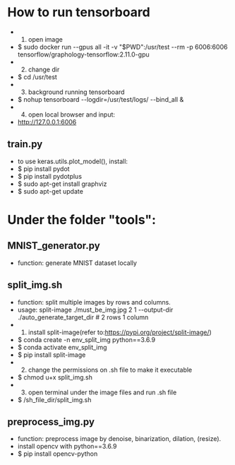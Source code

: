 # How to run tensorboard
- 1. open image
- $ sudo docker run --gpus all -it -v "$PWD":/usr/test --rm -p 6006:6006 tensorflow/graphology-tensorflow:2.11.0-gpu
- 2. change dir
- $ cd /usr/test
- 3. background running tensorboard
- $ nohup tensorboard --logdir=/usr/test/logs/ --bind_all &
- 4. open local browser and input:
- http://127.0.0.1:6006

## train.py
- to use keras.utils.plot_model(), install:
- $ pip install pydot
- $ pip install pydotplus
- $ sudo apt-get install graphviz
- $ sudo apt-get update

# Under the folder "tools":
## MNIST_generator.py
- function: generate MNIST dataset locally

## split_img.sh
- function: split multiple images by rows and columns.
- usage: split-image ./must_be_img.jpg 2 1 --output-dir ./auto_generate_target_dir  # 2 rows 1 column
- 1. install split-image(refer to:https://pypi.org/project/split-image/)
- $ conda create -n env_split_img python==3.6.9
- $ conda activate env_split_img
- $ pip install split-image
- 2. change the permissions on .sh file to make it executable
- $ chmod u+x split_img.sh
- 3. open terminal under the image files and run .sh file
- $ /sh_file_dir/split_img.sh

## preprocess_img.py
- function: preprocess image by denoise, binarization, dilation, (resize).
- install opencv with python==3.6.9
- $ pip install opencv-python
